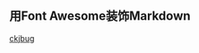 ## 用Font Awesome装饰Markdown

<i class="fa fa-weixin"></i>[ckjbug](https://...)


<link href="http://cdn.bootcss.com/font-awesome/4.3.0/css/font-awesome.min.css" rel="stylesheet">

<head><script defer src="https://use.fontawesome.com/releases/v5.0.13/js/all.js"></script> <script defer src="https://use.fontawesome.com/releases/v5.0.13/js/v4-shims.js"></script></head><link rel="stylesheet" href="https://use.fontawesome.com/releases/v5.0.13/css/all.css">
